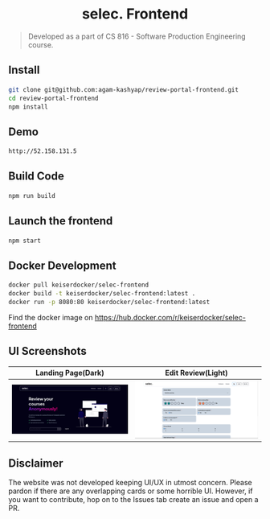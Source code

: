 <h1 align="center">selec. Frontend</h1>

> Developed as a part of CS 816 - Software Production Engineering course.

## Install

```sh
git clone git@github.com:agam-kashyap/review-portal-frontend.git
cd review-portal-frontend
npm install
```

## Demo

```sh
http://52.158.131.5
```

## Build Code

```sh
npm run build
```

## Launch the frontend

```sh
npm start
```

## Docker Development

```sh
docker pull keiserdocker/selec-frontend
docker build -t keiserdocker/selec-frontend:latest .
docker run -p 8080:80 keiserdocker/selec-frontend:latest
```

Find the docker image on https://hub.docker.com/r/keiserdocker/selec-frontend

## UI Screenshots

Landing Page(Dark)             |  Edit Review(Light)
:-------------------------:|:-------------------------:
![Landing Page](https://github.com/agam-kashyap/review-portal-frontend/blob/main/assets/landingpage.png)  |  ![Edit Review](https://github.com/agam-kashyap/review-portal-frontend/blob/main/assets/selecttags.png)

## Disclaimer

The website was not developed keeping UI/UX in utmost concern. Please pardon if there are any overlapping cards or some horrible UI. However, if you want to contribute, hop on to the Issues tab create an issue and open a PR.